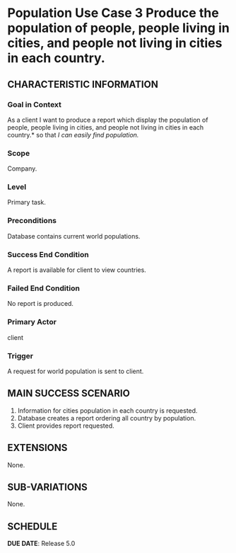 # Population Use Case 3 Produce the population of people, people living in cities, and people not living in cities in each country.

## CHARACTERISTIC INFORMATION

### Goal in Context

As a client I want to produce a report which display the population of people, people living in cities, and people not living in cities in each country.* so that *I can easily find population.*

### Scope

Company.

### Level

Primary task.

### Preconditions

Database contains current world populations.

### Success End Condition

A report is available for client to view countries.

### Failed End Condition

No report is produced.

### Primary Actor

client

### Trigger

A request for world population is sent to client.

## MAIN SUCCESS SCENARIO

1. Information for cities population in each country is requested.
2. Database creates a report ordering all country by population.
3. Client provides report requested.

## EXTENSIONS

None.

## SUB-VARIATIONS

None.

## SCHEDULE

**DUE DATE**: Release 5.0
